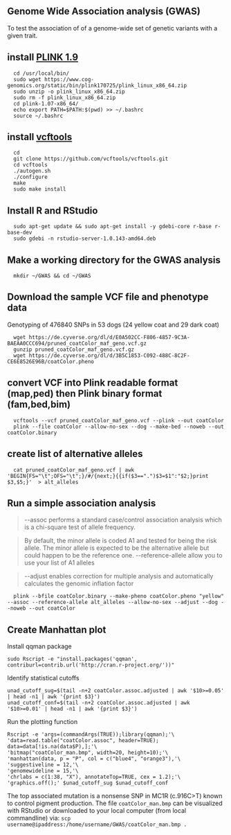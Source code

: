 ## Genome Wide Association analysis (GWAS)
To test the association of of a genome-wide set of genetic variants with a given trait.

## install [PLINK 1.9](https://www.cog-genomics.org/plink/1.9/)

      cd /usr/local/bin/
      sudo wget https://www.cog-genomics.org/static/bin/plink170725/plink_linux_x86_64.zip
      sudo unzip -o plink_linux_x86_64.zip
      sudo rm -f plink_linux_x86_64.zip
      cd plink-1.07-x86_64/
      echo export PATH=$PATH:$(pwd) >> ~/.bashrc
      source ~/.bashrc

## install [vcftools](https://vcftools.github.io/)

      cd
      git clone https://github.com/vcftools/vcftools.git
      cd vcftools
      ./autogen.sh
      ./configure
      make
      sudo make install
     
## Install R and RStudio
      sudo apt-get update && sudo apt-get install -y gdebi-core r-base r-base-dev
      sudo gdebi -n rstudio-server-1.0.143-amd64.deb

## Make a working directory for the GWAS analysis

      mkdir ~/GWAS && cd ~/GWAS

## Download the sample VCF file and phenotype data
Genotyping of 476840 SNPs in 53 dogs (24 yellow coat and 29 dark coat)

      wget https://de.cyverse.org/dl/d/E0A502CC-F806-4857-9C3A-BAEAA0CCC694/pruned_coatColor_maf_geno.vcf.gz
      gunzip pruned_coatColor_maf_geno.vcf.gz
      wget https://de.cyverse.org/dl/d/3B5C1853-C092-488C-8C2F-CE6E8526E96B/coatColor.pheno

## convert VCF into Plink readable format (map,ped) then Plink binary format (fam,bed,bim)

      vcftools --vcf pruned_coatColor_maf_geno.vcf --plink --out coatColor
      plink --file coatColor --allow-no-sex --dog --make-bed --noweb --out coatColor.binary

## create list of alternative alleles

      cat pruned_coatColor_maf_geno.vcf | awk 'BEGIN{FS="\t";OFS="\t";}/#/{next;}{{if($3==".")$3=$1":"$2;}print $3,$5;}'  > alt_alleles

## Run a simple association analysis
> --assoc performs a standard case/control association analysis which is a chi-square test of allele frequency.

> By default, the minor allele is coded A1 and tested for being the risk allele. The minor allele is expected to be the alternative allele
but could happen to be the reference one. --reference-allele allow you to use your list of A1 alleles

> --adjust enables correction for multiple analysis and automatically calculates the genomic inflation factor  

      plink --bfile coatColor.binary --make-pheno coatColor.pheno "yellow" --assoc --reference-allele alt_alleles --allow-no-sex --adjust --dog --noweb --out coatColor

## Create Manhattan plot

Install qqman package

    sudo Rscript -e "install.packages('qqman',  contriburl=contrib.url('http://cran.r-project.org/'))"

Identify statistical cutoffs

    unad_cutoff_sug=$(tail -n+2 coatColor.assoc.adjusted | awk '$10>=0.05' | head -n1 | awk '{print $3}')
    unad_cutoff_conf=$(tail -n+2 coatColor.assoc.adjusted | awk '$10>=0.01' | head -n1 | awk '{print $3}')

Run the plotting function
```
Rscript -e 'args=(commandArgs(TRUE));library(qqman);'\
'data=read.table("coatColor.assoc", header=TRUE); data=data[!is.na(data$P),];'\
'bitmap("coatColor_man.bmp", width=20, height=10);'\
'manhattan(data, p = "P", col = c("blue4", "orange3"),'\
'suggestiveline = 12,'\
'genomewideline = 15,'\
'chrlabs = c(1:38, "X"), annotateTop=TRUE, cex = 1.2);'\
'graphics.off();' $unad_cutoff_sug $unad_cutoff_conf
```

The top associated mutation is a nonsense SNP in MC1R (c.916C>T) known to control pigment production. The file `coatColor_man.bmp` can be visualized with RStudio or downloaded to your local computer (from local commandline) via: `scp username@ipaddress:/home/username/GWAS/coatColor_man.bmp .` 
